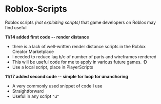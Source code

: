 # Roblox-Scripts
Roblox scripts *(not exploiting scripts)* that game developers on Roblox may find useful

**11/14 added first code -- render distance**
  - there is a lack of well-written render distance scripts in the Roblox Creator Marketplace
  - I needed to reduce lag b/c of number of parts and wireframes rendered
  - This will be useful code for me to apply in various future games. :D
  - Use a local script, place in PlayerScripts

**11/17 added second code -- simple for loop for unanchoring**
  - A very commonly used snippet of code I use
  - Straightforward
  - Useful in any script ^u^

